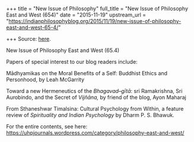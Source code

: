 +++
title = "New Issue of Philosophy"
full_title = "New Issue of Philosophy East and West (654)"
date = "2015-11-19"
upstream_url = "https://indianphilosophyblog.org/2015/11/19/new-issue-of-philosophy-east-and-west-65-4/"

+++
Source: [here](https://indianphilosophyblog.org/2015/11/19/new-issue-of-philosophy-east-and-west-65-4/).

New Issue of Philosophy East and West (65.4)

Papers of special interest to our blog readers include:

Mādhyamikas on the Moral Benefits of a Self: Buddhist Ethics and
Personhood, by Leah McGarrity

Toward a new Hermeneutics of the *Bhagavad*–*gītā*: sri Ramakrishna, Sri
Aurobindo, and the Secret of *Vijñāna,* by friend of the blog, Ayon
Maharaj

From Sthaneshwar Timalsina: Cultural Psychology from Within, a feature
review of *Spirituality and Indian Psychology* by Dharm P. S. Bhawuk.

For the entire contents, see here:
<https://uhpjournals.wordpress.com/category/philosophy-east-and-west/>
